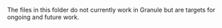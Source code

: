 The files in this folder do not currently work in Granule but are targets for ongoing
and future work.
